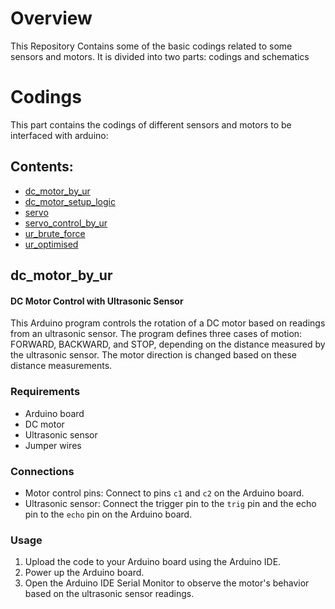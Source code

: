 # Overview
This Repository Contains some of the basic codings related to some sensors and motors. It is divided into two parts: codings and schematics

# Codings
This part contains the codings of different sensors and motors to be interfaced with arduino:

## Contents:
- [dc_motor_by_ur](#dc_motor_by_ur)
- [dc_motor_setup_logic](#dc_motor_setup_logic)
- [servo](#servo)
- [servo_control_by_ur](#servo_control_by_ur)
- [ur_brute_force](#ur_brute_force)
- [ur_optimised](#ur_optimised)

## dc_motor_by_ur
  #### DC Motor Control with Ultrasonic Sensor

This Arduino program controls the rotation of a DC motor based on readings from an ultrasonic sensor. The program defines three cases of motion: FORWARD, BACKWARD, and STOP, depending on the distance measured by the ultrasonic sensor. The motor direction is changed based on these distance measurements.

### Requirements

- Arduino board
- DC motor
- Ultrasonic sensor
- Jumper wires

### Connections

- Motor control pins: Connect to pins `c1` and `c2` on the Arduino board.
- Ultrasonic sensor: Connect the trigger pin to the `trig` pin and the echo pin to the `echo` pin on the Arduino board.

### Usage

1. Upload the code to your Arduino board using the Arduino IDE.
2. Power up the Arduino board.
3. Open the Arduino IDE Serial Monitor to observe the motor's behavior based on the ultrasonic sensor readings.
